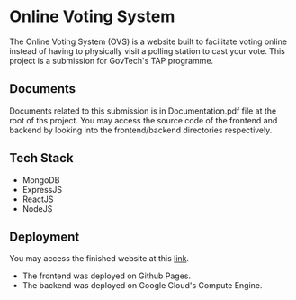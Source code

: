 # Online Voting System
The Online Voting System (OVS) is a website built to facilitate voting online instead of having to physically visit a polling station to cast your vote. This project is a submission for GovTech's TAP programme.

## Documents
Documents related to this submission is in Documentation.pdf file at the root of ths project. You may access the source code of the frontend and backend by looking into the frontend/backend directories respectively.

## Tech Stack
- MongoDB
- ExpressJS
- ReactJS 
- NodeJS

## Deployment
You may access the finished website at this [link](https://nathannsohh.github.io/).
- The frontend was deployed on Github Pages.
- The backend was deployed on Google Cloud's Compute Engine.